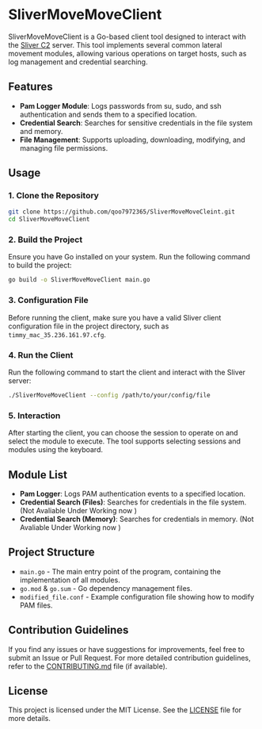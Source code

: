 # SliverMoveMoveClient

SliverMoveMoveClient is a Go-based client tool designed to interact with the [Sliver C2](https://github.com/BishopFox/sliver) server. This tool implements several common lateral movement modules, allowing various operations on target hosts, such as log management and credential searching.

## Features

- **Pam Logger Module**: Logs passwords from su, sudo, and ssh authentication and sends them to a specified location.
- **Credential Search**: Searches for sensitive credentials in the file system and memory.
- **File Management**: Supports uploading, downloading, modifying, and managing file permissions.

## Usage

### 1. Clone the Repository

```bash
git clone https://github.com/qoo7972365/SliverMoveMoveCleint.git
cd SliverMoveMoveClient
```

### 2. Build the Project

Ensure you have Go installed on your system. Run the following command to build the project:

```bash
go build -o SliverMoveMoveClient main.go
```

### 3. Configuration File

Before running the client, make sure you have a valid Sliver client configuration file in the project directory, such as `timmy_mac_35.236.161.97.cfg`.

### 4. Run the Client

Run the following command to start the client and interact with the Sliver server:

```bash
./SliverMoveMoveClient --config /path/to/your/config/file
```

### 5. Interaction

After starting the client, you can choose the session to operate on and select the module to execute. The tool supports selecting sessions and modules using the keyboard.

## Module List

- **Pam Logger**: Logs PAM authentication events to a specified location.
- **Credential Search (Files)**: Searches for credentials in the file system.(Not Avaliable Under Working now )
- **Credential Search (Memory)**: Searches for credentials in memory. (Not Avaliable Under Working now )

## Project Structure

- `main.go` - The main entry point of the program, containing the implementation of all modules.
- `go.mod` & `go.sum` - Go dependency management files.
- `modified_file.conf` - Example configuration file showing how to modify PAM files.

## Contribution Guidelines

If you find any issues or have suggestions for improvements, feel free to submit an Issue or Pull Request. For more detailed contribution guidelines, refer to the [CONTRIBUTING.md](CONTRIBUTING.md) file (if available).

## License

This project is licensed under the MIT License. See the [LICENSE](LICENSE) file for more details.
